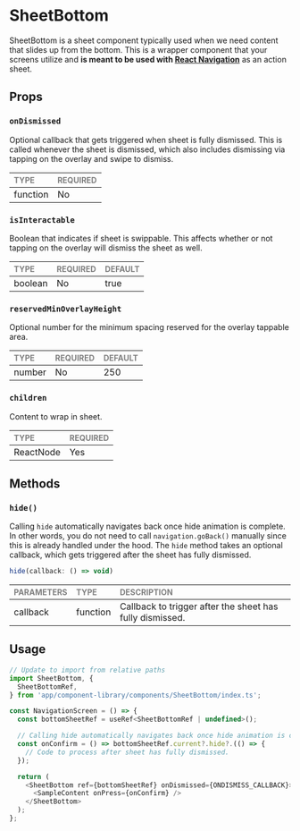# SheetBottom

SheetBottom is a sheet component typically used when we need content that slides up from the bottom. This is a wrapper component that your screens utilize and **is meant to be used with [React Navigation](https://reactnavigation.org/)** as an action sheet.

## Props

### `onDismissed`

Optional callback that gets triggered when sheet is fully dismissed. This is called whenever the sheet is dismissed, which also includes dismissing via tapping on the overlay and swipe to dismiss.

| <span style="color:gray;font-size:14px">TYPE</span> | <span style="color:gray;font-size:14px">REQUIRED</span> |
| :-------------------------------------------------- | :------------------------------------------------------ |
| function                                            | No                                                      |

### `isInteractable`

Boolean that indicates if sheet is swippable. This affects whether or not tapping on the overlay will dismiss the sheet as well.

| <span style="color:gray;font-size:14px">TYPE</span> | <span style="color:gray;font-size:14px">REQUIRED</span> | <span style="color:gray;font-size:14px">DEFAULT</span> |
| :-------------------------------------------------- | :------------------------------------------------------ | :----------------------------------------------------- |
| boolean                                             | No                                                      | true                                                   |

### `reservedMinOverlayHeight`

Optional number for the minimum spacing reserved for the overlay tappable area.

| <span style="color:gray;font-size:14px">TYPE</span> | <span style="color:gray;font-size:14px">REQUIRED</span> | <span style="color:gray;font-size:14px">DEFAULT</span> |
| :-------------------------------------------------- | :------------------------------------------------------ | :----------------------------------------------------- |
| number                                              | No                                                      | 250                                                    |

### `children`

Content to wrap in sheet.

| <span style="color:gray;font-size:14px">TYPE</span> | <span style="color:gray;font-size:14px">REQUIRED</span> |
| :-------------------------------------------------- | :------------------------------------------------------ |
| ReactNode                                           | Yes                                                     |

## Methods

### `hide()`

Calling `hide` automatically navigates back once hide animation is complete. In other words, you do not need to call `navigation.goBack()` manually since this is already handled under the hood. The `hide` method takes an optional callback, which gets triggered after the sheet has fully dismissed.

```javascript
hide(callback: () => void)
```

| <span style="color:gray;font-size:14px">PARAMETERS</span> | <span style="color:gray;font-size:14px">TYPE</span> | <span style="color:gray;font-size:14px">DESCRIPTION</span> |
| :-------------------------------------------------------- | :-------------------------------------------------- | :--------------------------------------------------------- |
| callback                                                  | function                                            | Callback to trigger after the sheet has fully dismissed.   |

## Usage

```javascript
// Update to import from relative paths
import SheetBottom, {
  SheetBottomRef,
} from 'app/component-library/components/SheetBottom/index.ts';

const NavigationScreen = () => {
  const bottomSheetRef = useRef<SheetBottomRef | undefined>();

  // Calling hide automatically navigates back once hide animation is complete. Hide takes an optional callback, which gets triggered after the sheet has fully dismissed.
  const onConfirm = () => bottomSheetRef.current?.hide?.(() => {
    // Code to process after sheet has fully dismissed.
  });

  return (
    <SheetBottom ref={bottomSheetRef} onDismissed={ONDISMISS_CALLBACK}>
      <SampleContent onPress={onConfirm} />
    </SheetBottom>
  );
};
```

